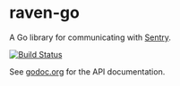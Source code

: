 raven-go
========

A Go library for communicating with [Sentry][sentry].

[sentry]: http://www.github.com/dcramer/sentry

[![Build Status](https://drone.io/github.com/kisielk/raven-go/status.png)](https://drone.io/github.com/kisielk/raven-go/latest)

See [godoc.org](http://godoc.org/github.com/kisielk/raven-go/raven) for the API documentation.

